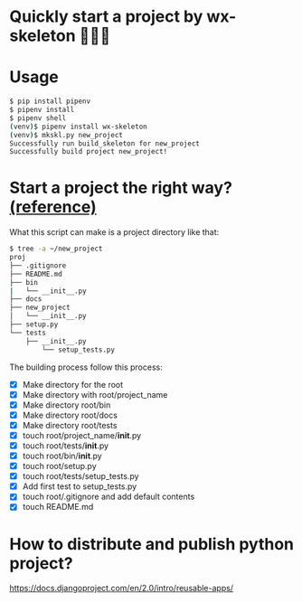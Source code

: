 # Quickly start a project by wx-skeleton :cake::cake::cake:
# Usage
```bash
$ pip install pipenv
$ pipenv install 
$ pipenv shell
(venv)$ pipenv install wx-skeleton
(venv)$ mkskl.py new_project
Successfully run build_skeleton for new_project
Successfully build project new_project!
```

# Start a project the right way?[(reference)](https://raw.githubusercontent.com/WangXin93/My_python_demo/master/skeleton/mkskl.py)

What this script can make is a project directory like that:
```bash
$ tree -a ~/new_project
proj
├── .gitignore
├── README.md
├── bin
|   └── __init__.py
├── docs
├── new_project
│   └── __init__.py
├── setup.py
└── tests
    ├── __init__.py
        └── setup_tests.py
```

The building process follow this process:

- [x] Make directory for the root
- [x] Make directory with root/project_name
- [x] Make directory root/bin
- [x] Make directory root/docs
- [x] Make directory root/tests
- [x] touch root/project_name/__init__.py
- [x] touch root/tests/__init__.py
- [x] touch root/bin/__init__.py
- [x] touch root/setup.py
- [x] touch root/tests/setup_tests.py
- [x] Add first test to setup_tests.py
- [x] touch root/.gitignore and add default contents
- [x] touch README.md

# How to distribute and publish python project?
<https://docs.djangoproject.com/en/2.0/intro/reusable-apps/>
